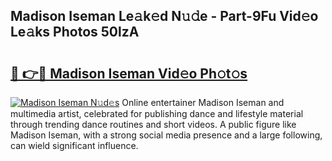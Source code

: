 ## Madison Iseman Le𝚊k𝚎d N𝚞𝚍e - Part-9Fu Vid𝚎o Le𝚊ks Photos 50lzA

# <h2><a href="http://fbdio6b.evod.top/?m=Madison+Iseman">🔗 👉🔴 Madison Iseman Vid𝚎o Ph𝚘t𝚘s</a></h2>

[![Madison Iseman N𝚞d𝚎s](https://i.imgur.com/8V9OHl7.gif)](http://fbdio6b.evod.top/?m=Madison+Iseman)
Online entertainer Madison Iseman and multimedia artist, celebrated for publishing dance and lifestyle material through trending dance routines and short videos. A public figure like Madison Iseman, with a strong social media presence and a large following, can wield significant influence. 
